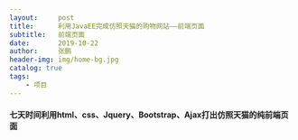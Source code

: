 ```yaml
---
layout:     post 
title:      利用JavaEE完成仿照天猫的购物网站——前端页面
subtitle:   前端页面
date:       2019-10-22
author:     张鹏
header-img: img/home-bg.jpg
catalog: true   
tags:                         
    - 项目
---
```


#### 七天时间利用html、css、Jquery、Bootstrap、Ajax打出仿照天猫的纯前端页面